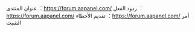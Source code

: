 عنوان المنتدى ：https://forum.aapanel.com/
ردود الفعل ：https://forum.aapanel.com/
تقديم الأخطاء ：https://forum.aapanel.com/
أمر التثبيت 
